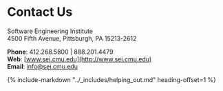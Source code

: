# Contact Us

Software Engineering Institute  
4500 Fifth Avenue, Pittsburgh, PA 15213-2612

**Phone**: 412.268.5800 | 888.201.4479  
**Web**: [www.sei.cmu.edu](http://www.sei.cmu.edu)  
**Email**: [info@sei.cmu.edu](mailto:info@sei.cmu.edu)

{% include-markdown "../_includes/helping_out.md" heading-offset=1 %}